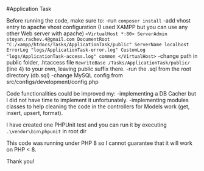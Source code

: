 #Application Task

Before running the code, make sure to:
-run `composer install`
-add vhost entry to apache vhost configuration (I used XAMPP but you can use any other Web server with apache)
`<VirtualHost *:80>
    ServerAdmin stoyan.rachev.4@gmail.com
    DocumentRoot "C:/xampp/htdocs/Tasks/ApplicationTask/public"
    ServerName localhost
    ErrorLog "logs/ApplicationTask-error.log"
    CustomLog "logs/ApplicationTask-access.log" common
</VirtualHost>`
-change path in public folder, .htaccess file `RewriteBase /Tasks/ApplicationTask/public/` (line 4) to your own, leaving public suffix there.
-run the .sql from the root directory (db.sql)
-change MySQL config from src/configs/development/config.php


Code functionalities could be improved my:
-implementing a DB Cacher but I did not have time to implement it unfortunately.
-implementing modules classes to help cleaning the code in the controllers for Models work (get, insert, upsert, format).

I have created one PHPUnit test and you can run it by executing `.\vendor\bin\phpunit` in root dir

This code was running under PHP 8 so I cannot guarantee that it will work on PHP < 8.

Thank you!